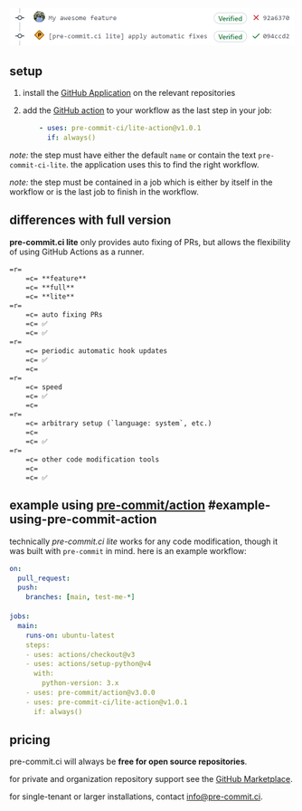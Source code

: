 ![pre-commit.ci lite fixing a PR](img/lite.png)

## setup

1. install the [GitHub Application] on the relevant repositories
2. add the [GitHub action] to your workflow as the last step in your job:

   ```yaml
       - uses: pre-commit-ci/lite-action@v1.0.1
         if: always()
   ```

*note:* the step must have either the default `name` or contain the text
`pre-commit-ci-lite`.  the application uses this to find the right workflow.

*note:* the step must be contained in a job which is either by itself in the
workflow or is the last job to finish in the workflow.

## differences with full version

**pre-commit.ci lite** only provides auto fixing of PRs, but allows the
flexibility of using GitHub Actions as a runner.

```table
=r=
    =c= **feature**
    =c= **full**
    =c= **lite**
=r=
    =c= auto fixing PRs
    =c= ✅
    =c= ✅
=r=
    =c= periodic automatic hook updates
    =c= ✅
    =c=
=r=
    =c= speed
    =c= ✅
    =c=
=r=
    =c= arbitrary setup (`language: system`, etc.)
    =c=
    =c= ✅
=r=
    =c= other code modification tools
    =c=
    =c= ✅
```

## example using [pre-commit/action]  #example-using-pre-commit-action

technically _pre-commit.ci lite_ works for any code modification, though it was
built with `pre-commit` in mind.  here is an example workflow:

```yaml
on:
  pull_request:
  push:
    branches: [main, test-me-*]

jobs:
  main:
    runs-on: ubuntu-latest
    steps:
    - uses: actions/checkout@v3
    - uses: actions/setup-python@v4
      with:
        python-version: 3.x
    - uses: pre-commit/action@v3.0.0
    - uses: pre-commit-ci/lite-action@v1.0.1
      if: always()
```


[GitHub Application]: https://github.com/apps/pre-commit-ci-lite/installations/new
[GitHub action]: https://github.com/pre-commit-ci/lite-action
[pre-commit/action]: https://github.com/pre-commit/action

## pricing

pre-commit.ci will always be **free for open source repositories**.

for private and organization repository support see the [GitHub Marketplace].

for single-tenant or larger installations, contact [info@pre-commit.ci].

[GitHub Marketplace]: https://github.com/marketplace/pre-commit-ci-lite
[info@pre-commit.ci]: mailto:info@pre-commit.ci
